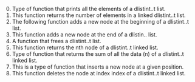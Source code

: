 0. Type of function that prints all the elements of a dlistint..t list.
1. This function  returns the number of elements in a linked dlistint..t list.
2. The following function  adds a new node at the beginning of a dlistint..t list.
3. This function adds a new node at the end of a dlistin.. list.
4. A function that frees a dlistint..t list.
5. This function  returns the nth node of a dlistint..t linked list.
6. Type of function that returns the sum of all the data (n) of a dlistint..t linked list.
7. This is a type of function that inserts a new node at a given position.
8. This function deletes the node at index index of a dlistint..t linked list.
